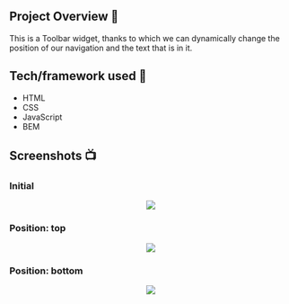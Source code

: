 ## Project Overview 🎉

This is a Toolbar widget, thanks to which we can dynamically change the position of our navigation and the text that is in it.

## Tech/framework used 🔧

- HTML
- CSS
- JavaScript
- BEM

## Screenshots 📺

### Initial

<p align="center">
	<img src="https://i.ibb.co/rt86tmw/initial.png" />
</p>

### Position: top

<p align="center">
	<img src="https://i.ibb.co/vzSwMhX/position-top.png" />
</p>

### Position: bottom

<p align="center">
	<img src="https://i.ibb.co/267c0hZ/position-bottom.png" />
</p>
